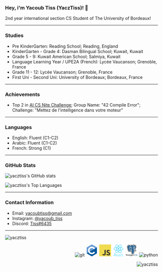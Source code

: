 <h3 align="left">Hey, i'm Yacoub Tiss (YaczTiss)! 👋</h3>
<p align="left">2nd year international section CS Student of The University of Bordeaux!</p>

---

<h3 align="left">Studies</h3>
<ul aling="left">
  <li>Pre KinderGarten: Reading School; Reading, England</li>
  <li>KinderGarten - Grade 4: Dasman Bilingual School; Kuwait, Kuwait</li>
  <li>Grade 5 - 9: Kuwait American School; Salmiya, Kuwait</li>
  <li>Language Learning Year / UPE2A (French): Lycée Vaucanson; Grenoble, France</li>
  <li>Grade 11 - 12: Lycée Vaucanson; Grenoble, France</li>
  <li>First Uni - Second Uni: University of Bordeaux; Bordeaux, France</li>
</ul>

---

<h3 align="left">Achievements</h3>
<ul aling="left">
  <li>Top 2 in <a href="https://www.nuitdelinfo.com/inscription/defis/liste">AI CS Nite Challenge</a>; Group Name: "42 Compile Error"; Challenge: "Mettez de l'intelligence dans votre moteur"</li>
</ul>

---

<h3 align="left">Languages</h3>
<ul aling="left">
  <li>English: Fluent (C1-C2)</li>
  <li>Arabic: Fluent (C1-C2)</li>
  <li>French: Strong (C1)</li>
</ul>

---
<h3 align="left">GitHub Stats</h3>
<p align="left">
  <img src="https://github-readme-stats.vercel.app/api?username=yacztiss&show_icons=true&theme=react" alt="yacztiss's GitHub stats" />
</p>
<p align="left">
  <img src="https://github-readme-stats.vercel.app/api/top-langs/?username=yacztiss&layout=compact&langs_count=6&theme=react" alt="yacztiss's Top Languages" />
</p>

---



<h3 align="left">Contact Information</h3>

<ul align="left">
  <li>Email: <a href="mailto:yacoubtiss@gmail.com">yacoubtiss@gmail.com</a></li>
  <li>Instagram: <a href="https://instagram.com/yacoub_tiss">@yacoub_tiss</a></li>
  <li>Discord: <a href="https://discordapp.com/users/Tiss#6435">Tiss#6435</a></li>
</ul>

---

<p> <img src="https://komarev.com/ghpvc/?username=yacztiss&label=Profile%20views&color=0e75b6&style=flat" alt="yacztiss" /> </p>
  
<p align="right"> <img src="https://www.vectorlogo.zone/logos/git-scm/git-scm-icon.svg" alt="git" width="40" height="40"/> <img src="https://raw.githubusercontent.com/devicons/devicon/master/icons/c/c-original.svg" alt="c" width="40" height="40"/> <img src="https://raw.githubusercontent.com/devicons/devicon/master/icons/javascript/javascript-original.svg" alt="javascript" width="40" height="40"/> <img src="https://raw.githubusercontent.com/devicons/devicon/master/icons/react/react-original-wordmark.svg" alt="react" width="40" height="40"/> <img src="https://raw.githubusercontent.com/devicons/devicon/master/icons/postgresql/postgresql-original-wordmark.svg" alt="postgresql" width="40" height="40"/> <img src="https://www.vectorlogo.zone/logos/python/python-icon.svg" alt="python" width="40" height="40"/> </a> </p>

<p><img align="right" src="https://github-readme-streak-stats.herokuapp.com/?user=yacztiss&" alt="yacztiss" /></p>
